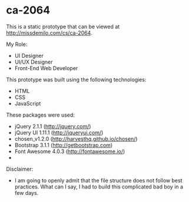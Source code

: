 # ca-2064

This is a static prototype that can be viewed at http://missdemilo.com/cs/ca-2064.

My Role:
- UI Designer
- UI/UX Designer
- Front-End Web Developer

This prototype was built using the following technologies:
- HTML
- CSS
- JavaScript

These packages were used:
- jQuery 2.1.1 (http://jquery.com/)
- jQuery UI 1.11.1 (http://jqueryui.com/)
- chosen_v1.2.0 (http://harvesthq.github.io/chosen/)
- Bootstrap 3.1.1 (http://getbootstrap.com)
- Font Awesome 4.0.3 (http://fontawesome.io/)
- 
Disclaimer:
- I am going to openly admit that the file structure does not follow best practices.  What can I say, I had to build this complicated bad boy in a few days.

